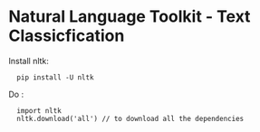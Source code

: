 # Natural Language Toolkit - Text Classicfication

  Install nltk:
  
	  pip install -U nltk
	  
Do :
	
	  import nltk
	  nltk.download('all') // to download all the dependencies
